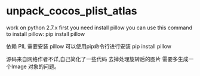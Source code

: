 # unpack_cocos_plist_atlas
work on python 2.7.x
first you need install pillow
you can use this command to install pillow:
pip install pillow

依赖 PIL 需要安装 pillow
可以使用pip命令行进行安装
pip install pillow

源码来自网络作者不详,自己简化了一些代码 去掉处理旋转后的图片 需要多生成一个Image 对象的问题。
